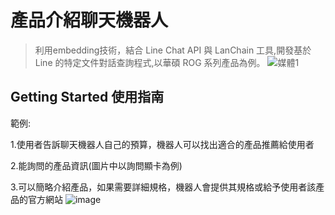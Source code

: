 # 產品介紹聊天機器人

> 利用embedding技術，結合 Line Chat API 與 LanChain 工具,開發基於 Line 的特定文件對話查詢程式,以華碩 ROG 系列產品為例。
![媒體1](https://github.com/BohowYeh/LINE-RAG-ROBOT/assets/151061264/7c005bbb-6914-4420-a227-39bed434b28e)


## Getting Started 使用指南

範例:

1.使用者告訴聊天機器人自己的預算，機器人可以找出適合的產品推薦給使用者

2.能詢問的產品資訊(圖片中以詢問顯卡為例)

3.可以簡略介紹產品，如果需要詳細規格，機器人會提供其規格或給予使用者該產品的官方網站
![image](https://github.com/BohowYeh/LINE-RAG-ROBOT/assets/151061264/5e509d08-47b0-44e8-986e-5cbaf6936a09)


